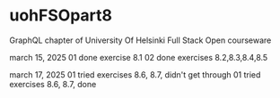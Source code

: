 # uohFSOpart8

GraphQL chapter of University Of Helsinki Full Stack Open courseware

march 15, 2025
01 done exercise 8.1
02 done exercises 8.2,8.3,8.4,8.5


march 17, 2025
01 tried exercises 8.6, 8.7, didn't get through
01 tried exercises 8.6, 8.7, done